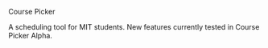 Course Picker

A scheduling tool for MIT students. New features currently tested in Course Picker Alpha.
